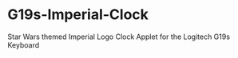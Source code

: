 G19s-Imperial-Clock
===================

Star Wars themed Imperial Logo Clock Applet for the Logitech G19s Keyboard
